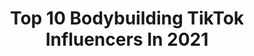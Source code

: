 ---
title: Top 10 Bodybuilding TikTok Influencers In 2021
description: >-
  Find top bodybuilding TikTok influencers in 2021. Most popular hashtags: #fitness #fyp #bodybuilding #duet.
platform: TikTok
hits: 627
text_top: Discover the top-rated TikTok accounts on inBeat.
text_bottom: inBeat has 627 TikTok influencers like this for you to contact.
profiles:
  - username: "lamaroji"
    fullname: >-
      Roji Lama
    bio: >-
      Athlete 🇳🇵gold medalist of 🥇🥇🏆🏆4th Mr.ktm nationwide Bodybuilding Trainer
    location: "Nepal"
    followers: 5201
    engagement: 2062
    commentsToLikes: 0.043932
    id: ckbf53mwotugl0j233v1fane3
    verified: false
    hashtags: "#athlete, #loveyourself, #transformationchallenge, #personaltrainer"
  - username: "case_d20"
    fullname: >-
      Michael
    bio: >-
      D&D + Bodybuilding + Medicine + Anime LvL 25 Cleric/Barbarian . Discord n stuf🔻
    location: "United States"
    followers: 118100
    engagement: 2289
    commentsToLikes: 0.015951
    id: ck9encv7pj0bz0j78sdf1claj
    verified: false
    hashtags: "#weeb, #cosplay, #magic, #anime"
  - username: "stevebam56"
    fullname: >-
      Steve Bam ( Brick )
    bio: >-
      Here for fun #ptsd #fitness #bodybuilding #motorcycles 18+ cash app $sbam56
    location: "United States"
    followers: 90700
    engagement: 1499
    commentsToLikes: 0.038775
    id: ck9e3mnz6k60g0j78dc21cg8x
    verified: false
    hashtags: "#funny, #couplegoals, #bestcouple, #duet"
  - username: "cakofficial"
    fullname: >-
      CAKofficial
    bio: >-
      Natural bodybuilding World champion🥇🏆 I will sculpt your Body. +96176174896
    location: "Lebanon"
    followers: 83600
    engagement: 825
    commentsToLikes: 0.043475
    id: ckavbm8dtjaz30j23htf0u6x2
    verified: false
    hashtags: "#cakitchenstyle, #enjoyyourdaycak, #motivationalvideo, #fitnessfood"
  - username: "ingofitness"
    fullname: >-
      Aaron Ingo
    bio: >-
      Son of Jesus Christ!!🙌🏻 Chicago📍 11+ years natural bodybuilding
    location: "United States"
    followers: 49500
    engagement: 305
    commentsToLikes: 0.043013
    id: ckbqdep6jz9gi0j238gmo7pib
    verified: false
    hashtags: "#sixpack, #chestworkout, #abs, #shoulders"
  - username: "julioangelo_"
    fullname: >-
      Julio Angelo
    bio: >-
      NJ insta: @julioangelo_ Powerlifting/Bodybuilding
    location: "United States"
    followers: 163300
    engagement: 1685
    commentsToLikes: 0.017429
    id: ck8tsew4erayt0j78ao15jqxf
    verified: false
    hashtags: "#hurtmyfeelings, #fyp, #fitness, #viral"
  - username: "lift_nations"
    fullname: >-
      Lift nations
    bio: >-
      Bodybuilding Strongman Powerlifting lifts Daily
    location: "Australia"
    followers: 111700
    engagement: 1000
    commentsToLikes: 0.017466
    id: cka0n2cbuxvqh0i78xjyqqg2d
    verified: false
    hashtags: "#fitness, #squat, #deadlift, #gym"
  - username: "marcelaosiecka"
    fullname: >-
      Marcela Osiecka
    bio: >-
      Insta : marcela_osiecka Bodybuilding athlete 🏋🏻‍♀️ The Netherlands 🇵🇱🇳🇱
    location: "Netherlands"
    followers: 2711
    engagement: 751
    commentsToLikes: 0.036474
    id: ckcoxxz8g9zpa0j23hw1mewii
    verified: false
    hashtags: "#tiktokpolska, #denhaag, #amsterdam, #bodybuilding"
  - username: "connorgasbarro"
    fullname: >-
      c̶o̶n̶n̶o̶r̶
    bio: >-
      Colorado Springs ⛰️ Calisthenics/Bodybuilding 💪🏼
    location: "United States"
    followers: 59500
    engagement: 1343
    commentsToLikes: 0.024209
    id: ckd6wupvgt2lg0j23ftvfumaq
    verified: false
    hashtags: "#army, #airforce, #viral, #duet"
  - username: "poojagowda992"
    fullname: >-
      Pooja gowda
    bio: >-
      Athlete💪 👉Passion💪BODYBUILDING Jalo mat barabari karo
    location: "India"
    followers: 639500
    engagement: 968
    commentsToLikes: 0.021752
    id: ck9kch24dpjiu0j78tbqu40ct
    verified: false
    hashtags: "#2021, #fitnessindia, #myfitness, #bodybuildingwomen"
---